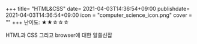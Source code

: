 +++
title= "HTML&CSS"
date= 2021-04-03T14:36:54+09:00
publishdate= 2021-04-03T14:36:54+09:00
icon = "computer_science_icon.png"
cover = ""
+++
난이도: ★★☆☆☆  

HTML과 CSS 그리고 browser에 대한 알쓸신잡